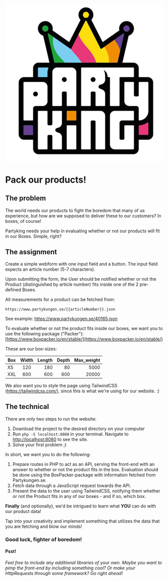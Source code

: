 ![logo](logo.png)
# Pack our products!
## The problem

 The world needs our products to fight the boredom that many of us experience, but how are we supposed to deliver these to our customers? In boxes, of course!

 Partyking needs your help in evaluating whether or not our products will fit in our Boxes. Simple, right?

## The assignment

Create a simple webform with one input field and a button. The input field expects an article number (5-7 characters). 

Upon submitting the form, the User should be notified whether or not the Product (distinguished by article number) fits inside one of the 2 pre-defined Boxes.

All measurements for a product can be fetched from:

    https://www.partykungen.se/{{articleNumber}}.json
See example:
https://www.partykungen.se/40165.json


To evaluate whether or not the product fits inside our boxes, we want you to use the following package ("Packer"): [https://www.boxpacker.io/en/stable/](https://www.boxpacker.io/en/stable/)

  

These are our box-sizes:

| Box        	| Width         | Length  	|  Depth  	| Max_weight  	|
| ------------- |:-------------:| --------:	|---------:	| -------------:|
| XS 	| 120 			| 180 		|  80 		| 5000 		|
| XXL 	| 600			| 600 		| 600 		| 20000 		|

We also want you to style the page using TailwindCSS (https://tailwindcss.com/), since this is what we're using for our website. :)

## The technical

There are only two steps to run the website:

1.  Download the project to the desired directory on your computer
2.  Run  `php -S localhost:8080`  in your terminal. Navigate to  [http://localhost:8080](http://localhost:8080/)  to see the site.
3.  Solve your first problem ;)

In short, we want you to do the following:

1. Prepare routes in PHP to act as an API, serving the front-end with an answer to whether or not the product fits in the box. 
   Evaluation should be done using the BoxPacker-package with information fetched from Partykungen.se.
2. Fetch data through a JavaScript request towards the API.
3. Present the data to the user using TailwindCSS, notifying them whether or not the Product fits in any of our boxes - and if so, which box.

**Finally** (and optionally), we'd be intrigued to learn what **YOU** can do with our product data!

Tap into your creativity and implement something that utilizes the data that you are fetching and blow our minds!

### Good luck, fighter of boredom!

#### Psst!
_Feel free to include any additional libraries of your own. Maybe you want to pimp the front-end by including something cool? Or make your HttpRequests through some framework? Go right ahead!_
